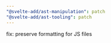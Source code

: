 ```yaml
---
"@svelte-add/ast-manipulation": patch
"@svelte-add/ast-tooling": patch
---
```


fix: preserve formatting for JS files
